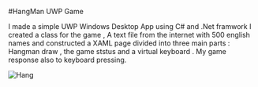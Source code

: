 #HangMan UWP Game

I made a simple UWP Windows Desktop App using  C# and .Net framwork
I created a class for the game , A text file from the internet with 500 english names and constructed a XAML page
divided into three main parts : Hangman draw , the game ststus and a virtual keyboard .
My game response also to keyboard pressing.

![Hang](https://user-images.githubusercontent.com/91791115/174875721-26736cc5-5579-48e2-91bb-fb5e997f43a5.png)
